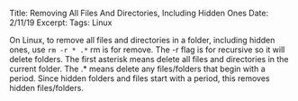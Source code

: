 Title: Removing All Files And Directories, Including Hidden Ones
Date: 2/11/19
Excerpt:
Tags: Linux

On Linux, to remove all files and directories in a folder, including hidden ones, use `rm -r * .*`  rm is for remove.  The -r flag is for recursive so it will delete folders. The first asterisk means delete all files and directories in the current folder.  The .* means delete any files/folders that begin with a period.  Since hidden folders and files start with a period, this removes hidden files/folders.
